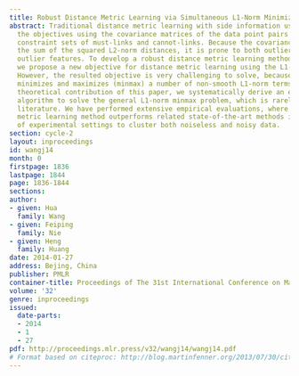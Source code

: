 ```yaml
---
title: Robust Distance Metric Learning via Simultaneous L1-Norm Minimization and Maximization
abstract: Traditional distance metric learning with side information usually formulates
  the objectives using the covariance matrices of the data point pairs in the two
  constraint sets of must-links and cannot-links. Because the covariance matrix computes
  the sum of the squared L2-norm distances, it is prone to both outlier samples and
  outlier features. To develop a robust distance metric learning method, in this paper
  we propose a new objective for distance metric learning using the L1-norm distances.
  However, the resulted objective is very challenging to solve, because it simultaneously
  minimizes and maximizes (minmax) a number of non-smooth L1-norm terms. As an important
  theoretical contribution of this paper, we systematically derive an efficient iterative
  algorithm to solve the general L1-norm minmax problem, which is rarely studied in
  literature. We have performed extensive empirical evaluations, where our new distance
  metric learning method outperforms related state-of-the-art methods in a variety
  of experimental settings to cluster both noiseless and noisy data.
section: cycle-2
layout: inproceedings
id: wangj14
month: 0
firstpage: 1836
lastpage: 1844
page: 1836-1844
sections: 
author:
- given: Hua
  family: Wang
- given: Feiping
  family: Nie
- given: Heng
  family: Huang
date: 2014-01-27
address: Bejing, China
publisher: PMLR
container-title: Proceedings of The 31st International Conference on Machine Learning
volume: '32'
genre: inproceedings
issued:
  date-parts:
  - 2014
  - 1
  - 27
pdf: http://proceedings.mlr.press/v32/wangj14/wangj14.pdf
# Format based on citeproc: http://blog.martinfenner.org/2013/07/30/citeproc-yaml-for-bibliographies/
---
```

